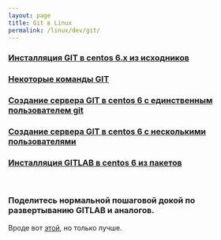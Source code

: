 ```yaml
---
layout: page
title: Git в Linux
permalink: /linux/dev/git/
---
```


### [Инсталляция GIT в centos 6.x из исходников](/linux/dev/git/installation/centos/6/)

### [Некоторые команды GIT](/linux/dev/git/commands/)

### [Создание сервера GIT в centos 6 с единственным пользователем git](/linux/dev/git/git-server/centos/6/ver1/)

### [Создание сервера GIT в centos 6 с несколькими пользователями](/linux/dev/git/git-server/centos/6/ver2/)

### [Инсталляция GITLAB в centos 6 из пакетов](/linux/dev/git/gitlab/centos/6/)

<br/>

### Поделитесь нормальной пошаговой докой по развертыванию GITLAB и аналогов.

Вроде вот [этой](https://github.com/sysadm-ru/gitlab-recipes/tree/master/install/centos), но только лучше.
